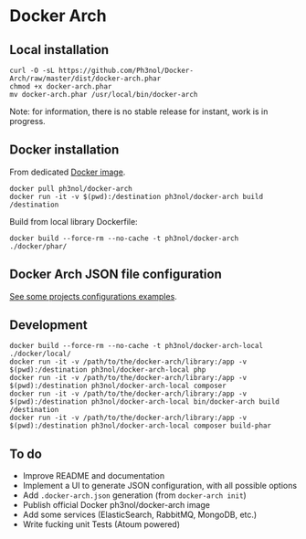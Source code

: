 # Docker Arch

## Local installation

```
curl -O -sL https://github.com/Ph3nol/Docker-Arch/raw/master/dist/docker-arch.phar
chmod +x docker-arch.phar
mv docker-arch.phar /usr/local/bin/docker-arch
```

Note: for information, there is no stable release for instant, work is in progress.

## Docker installation

From dedicated [Docker image](https://hub.docker.com/r/ph3nol/docker-arch/).

```
docker pull ph3nol/docker-arch
docker run -it -v $(pwd):/destination ph3nol/docker-arch build /destination
```

Build from local library Dockerfile:

```
docker build --force-rm --no-cache -t ph3nol/docker-arch ./docker/phar/
```

## Docker Arch JSON file configuration

[See some projects configurations examples](examples/).

## Development

```
docker build --force-rm --no-cache -t ph3nol/docker-arch-local ./docker/local/
docker run -it -v /path/to/the/docker-arch/library:/app -v $(pwd):/destination ph3nol/docker-arch-local php
docker run -it -v /path/to/the/docker-arch/library:/app -v $(pwd):/destination ph3nol/docker-arch-local composer
docker run -it -v /path/to/the/docker-arch/library:/app -v $(pwd):/destination ph3nol/docker-arch-local bin/docker-arch build /destination
docker run -it -v /path/to/the/docker-arch/library:/app -v $(pwd):/destination ph3nol/docker-arch-local composer build-phar
```

## To do

* Improve README and documentation
* Implement a UI to generate JSON configuration, with all possible options
* Add `.docker-arch.json` generation (from `docker-arch init`)
* Publish official Docker ph3nol/docker-arch image
* Add some services (ElasticSearch, RabbitMQ, MongoDB, etc.)
* Write fucking unit Tests (Atoum powered)

